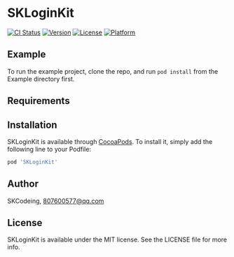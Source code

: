 # SKLoginKit

[![CI Status](https://img.shields.io/travis/SKCodeing/SKLoginKit.svg?style=flat)](https://travis-ci.org/SKCodeing/SKLoginKit)
[![Version](https://img.shields.io/cocoapods/v/SKLoginKit.svg?style=flat)](https://cocoapods.org/pods/SKLoginKit)
[![License](https://img.shields.io/cocoapods/l/SKLoginKit.svg?style=flat)](https://cocoapods.org/pods/SKLoginKit)
[![Platform](https://img.shields.io/cocoapods/p/SKLoginKit.svg?style=flat)](https://cocoapods.org/pods/SKLoginKit)

## Example

To run the example project, clone the repo, and run `pod install` from the Example directory first.

## Requirements

## Installation

SKLoginKit is available through [CocoaPods](https://cocoapods.org). To install
it, simply add the following line to your Podfile:

```ruby
pod 'SKLoginKit'
```

## Author

SKCodeing, 807600577@qq.com

## License

SKLoginKit is available under the MIT license. See the LICENSE file for more info.
